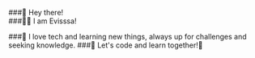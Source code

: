 ###👋 Hey there!  
###👩‍💻 I am Evisssa!

###🤍 I love tech and learning new things, always up for challenges and seeking knowledge.
###🚀 Let's code and learn together!🌱 


